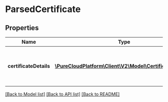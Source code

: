# ParsedCertificate

## Properties
Name | Type | Description | Notes
------------ | ------------- | ------------- | -------------
**certificateDetails** | [**\PureCloudPlatform\Client\V2\Model\CertificateDetails[]**](CertificateDetails.md) | The details of the certificates that were parsed correctly. | [optional] 

[[Back to Model list]](../README.md#documentation-for-models) [[Back to API list]](../README.md#documentation-for-api-endpoints) [[Back to README]](../README.md)


